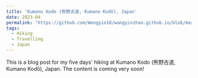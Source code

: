 ```yaml
---
title: 'Kumano Kodo (熊野古道, Kumano Kodō), Japan'
date: 2023-04
permalink: "https://github.com/Wangyin18/wangyinzhao.github.io/blob/master/_posts/2013-08-14-blog-post-2.md"
tags:
  - Hiking 
  - Travelling 
  - Japan
---
```


This is a blog post for my five days' hiking at Kumano Kodo (熊野古道, Kumano Kodō), Japan. The content is coming very soon!

